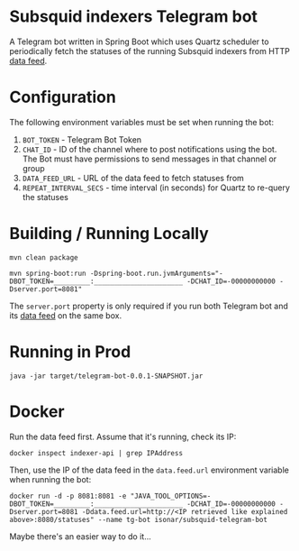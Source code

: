 # Subsquid indexers Telegram bot

A Telegram bot written in Spring Boot which uses Quartz scheduler to periodically fetch the statuses of the running Subsquid indexers from  HTTP [data feed](https://github.com/singulart/indexer-api).

# Configuration

The following environment variables must be set when running the bot:
1. `BOT_TOKEN` - Telegram Bot Token
2. `CHAT_ID` - ID of the channel where to post notifications using the bot. The Bot must have permissions to send messages in that channel or group
3. `DATA_FEED_URL` - URL of the data feed to fetch statuses from
4. `REPEAT_INTERVAL_SECS` - time interval (in seconds) for Quartz to re-query the statuses

# Building / Running Locally

`mvn clean package`

`mvn spring-boot:run -Dspring-boot.run.jvmArguments="-DBOT_TOKEN=_________:______________________ -DCHAT_ID=-00000000000 -Dserver.port=8081"`

The `server.port` property is only required if you run both Telegram bot and its [data feed](https://github.com/singulart/indexer-api) on the same box.

# Running in Prod
`java -jar target/telegram-bot-0.0.1-SNAPSHOT.jar`

# Docker

Run the data feed first. Assume that it's running, check its IP: 

`docker inspect indexer-api | grep IPAddress`

Then, use the IP of the data feed in the `data.feed.url` environment variable when running the bot:

`docker run -d -p 8081:8081 -e "JAVA_TOOL_OPTIONS=-DBOT_TOKEN=_________:______________________ -DCHAT_ID=-00000000000 -Dserver.port=8081 -Ddata.feed.url=http://<IP retrieved like explained above>:8080/statuses" --name tg-bot isonar/subsquid-telegram-bot`

Maybe there's an easier way to do it... 